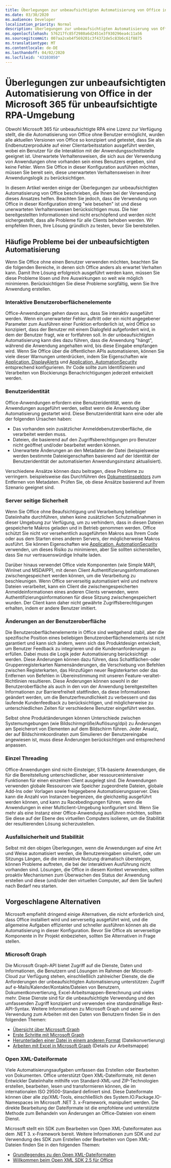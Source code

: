```yaml
---
title: Überlegungen zur unbeaufsichtigten Automatisierung von Office in der Microsoft 365 für unbeaufsichtigte RPA-Umgebung
ms.date: 03/30/2020
ms.audience: Developer
localization_priority: Normal
description: Überlegungen zur unbeaufsichtigten Automatisierung von Office in der Microsoft 365 für unbeaufsichtigte RPA-Umgebung.
ms.openlocfilehash: 576217fc85f2980a6d2451e3f930296ea4c11a56
ms.sourcegitcommit: 007aa2ceb4f569201c3f4372de5c83b6c61f8875
ms.translationtype: MT
ms.contentlocale: de-DE
ms.lasthandoff: 04/02/2020
ms.locfileid: "43103050"
---
```

# <a name="considerations-for-unattended-automation-of-office-in-the-microsoft-365-for-unattended-rpa-environment"></a>Überlegungen zur unbeaufsichtigten Automatisierung von Office in der Microsoft 365 für unbeaufsichtigte RPA-Umgebung

Obwohl Microsoft 365 für unbeaufsichtigte RPA eine Lizenz zur Verfügung stellt, die die Automatisierung von Office ohne Benutzer ermöglicht, wurden alle aktuellen Versionen von Office so konzipiert und getestet, dass Sie als Endbenutzerprodukte auf einer Clientarbeitsstation ausgeführt werden, wobei ein Benutzer für die Interaktion mit der Anwendungsschnittstelle geeignet ist. Unerwartete Verhaltensweisen, die sich aus der Verwendung von Anwendungen ohne vorhanden sein eines Benutzers ergeben, sind keine Fehler. Wenn Sie Office in dieser Konfiguration ausführen möchten, müssen Sie bereit sein, diese unerwarteten Verhaltensweisen in ihrer Anwendungslogik zu berücksichtigen.

In diesem Artikel werden einige der Überlegungen zur unbeaufsichtigten Automatisierung von Office beschrieben, die Ihnen bei der Verwendung dieses Ansatzes helfen. Beachten Sie jedoch, dass die Verwendung von Office in dieser Konfiguration streng "wie besehen" ist und diese unerwarteten Verhaltensweisen berücksichtigen muss. Die hier bereitgestellten Informationen sind nicht erschöpfend und werden nicht sichergestellt, dass alle Probleme für alle Clients behoben werden. Wir empfehlen Ihnen, Ihre Lösung gründlich zu testen, bevor Sie bereitstellen.

## <a name="common-problems-in-unattended-automation"></a>Häufige Probleme bei der unbeaufsichtigten Automatisierung

Wenn Sie Office ohne einen Benutzer verwenden möchten, beachten Sie die folgenden Bereiche, in denen sich Office anders als erwartet Verhalten kann. Damit Ihre Lösung erfolgreich ausgeführt werden kann, müssen Sie diese Probleme lösen und ihre Auswirkungen so weit wie möglich minimieren. Berücksichtigen Sie diese Probleme sorgfältig, wenn Sie Ihre Anwendung erstellen.

### <a name="interactive-ui-elements"></a>Interaktive Benutzeroberflächenelemente

Office-Anwendungen gehen davon aus, dass Sie interaktiv ausgeführt werden. Wenn ein unerwarteter Fehler auftritt oder ein nicht angegebener Parameter zum Ausführen einer Funktion erforderlich ist, wird Office so konzipiert, dass der Benutzer mit einem Dialogfeld aufgefordert wird, in dem der Benutzer fragt, wie er fortfahren soll. In der unbeaufsichtigten Automatisierung kann dies dazu führen, dass die Anwendung "hängt", während die Anwendung angehalten wird, bis diese Eingabe empfangen wird. Wenn Sie Office über die öffentlichen APIs automatisieren, können Sie viele dieser Warnungen unterdrücken, indem Sie Eigenschaften wie [Application. DisplayAlerts](https://docs.microsoft.com/office/vba/api/word.application.displayalerts) und [Application. AutomationSecurity](https://docs.microsoft.com/office/vba/api/word.application.automationsecurity) entsprechend konfigurieren. Ihr Code sollte zum Identifizieren und Verarbeiten von Blockierungs Benachrichtigungen jederzeit entwickelt werden.

### <a name="user-identity"></a>Benutzeridentität

Office-Anwendungen erfordern eine Benutzeridentität, wenn die Anwendungen ausgeführt werden, selbst wenn die Anwendung über Automatisierung gestartet wird. Diese Benutzeridentität kann eine oder alle der folgenden Ursachen haben:

- Das vorhanden sein zusätzlicher Anmeldebenutzeroberfläche, die verarbeitet werden muss.
- Dateien, die basierend auf den Zugriffsberechtigungen pro Benutzer nicht geöffnet und/oder bearbeitet werden können.
- Unerwartete Änderungen an den Metadaten der Datei (beispielsweise werden bestimmte Dateieigenschaften basierend auf der Identität der Benutzeridentität der automatisierten Anwendungsinstanz aktualisiert).

Verschiedene Ansätze können dazu beitragen, diese Probleme zu verringern. beispielsweise das Durchführen des [Dokumentinspektors](https://docs.microsoft.com/office/vba/library-reference/concepts/using-the-document-inspector) zum Entfernen von Metadaten. Prüfen Sie, ob diese Ansätze basierend auf Ihrem Szenario geeignet sind.

### <a name="server-side-security"></a>Server seitige Sicherheit

Wenn Sie Office ohne Beaufsichtigung und Verarbeitung beliebiger Dateiinhalte durchführen, stehen keine zusätzlichen Schutzmaßnahmen in dieser Umgebung zur Verfügung, um zu verhindern, dass in diesen Dateien gespeicherte Makros geladen und in Betrieb genommen werden. Office schützt Sie nicht vor versehentlich ausgeführten Makros aus Ihrem Code oder aus dem Starten eines anderen Servers, der möglicherweise Makros ausführt. Sie können Eigenschaften wie [Application. AutomationSecurity](https://docs.microsoft.com/office/vba/api/word.application.automationsecurity) verwenden, um dieses Risiko zu minimieren, aber Sie sollten sicherstellen, dass Sie nur vertrauenswürdige Inhalte laden.

Darüber hinaus verwendet Office viele Komponenten (wie Simple MAPI, WinInet und MSDAIPP), mit denen Client Authentifizierungsinformationen zwischengespeichert werden können, um die Verarbeitung zu beschleunigen. Wenn Office serverseitig automatisiert wird und mehrere Dateien verarbeitet, kann ein Client die zwischengespeicherten Anmeldeinformationen eines anderen Clients verwenden, wenn Authentifizierungsinformationen für diese Sitzung zwischengespeichert wurden. Der Client kann daher nicht gewährte Zugriffsberechtigungen erhalten, indem er andere Benutzer imitiert.

### <a name="ui-changes"></a>Änderungen an der Benutzeroberfläche

Die Benutzeroberflächenelemente in Office sind weitgehend stabil, aber die spezifische Position eines beliebigen Benutzeroberflächenelements ist nicht garantiert und kann sich ändern, wenn sich das Produktdesign entwickelt, um Benutzer Feedback zu integrieren und die Kundenanforderungen zu erfüllen. Dabei muss die Logik jeder Automatisierung berücksichtigt werden. Diese Änderungen können dazu führen, dass Schaltflächen-oder Gruppenregisterkarten Namensänderungen, die Verschiebung von Befehlen zwischen Registerkarten, das Hinzufügen neuer Registerkarten oder das Entfernen von Befehlen in Übereinstimmung mit unseren Feature-veraltet-Richtlinien resultieren. Diese Änderungen können sowohl in der Benutzeroberfläche als auch in den von der Anwendung bereitgestellten Informationen zur Barrierefreiheit stattfinden, da diese Informationen geändert werden, um die Benutzerfreundlichkeit zu verbessern und das laufende Kundenfeedback zu berücksichtigen, und möglicherweise zu unterschiedlichen Zeiten für verschiedene Benutzer eingeführt werden.

Selbst ohne Produktänderungen können Unterschiede zwischen Systemumgebungen (wie Bildschirmgröße/Auflösung/dpi) zu Änderungen am Speicherort von Elementen auf dem Bildschirm führen. Jeder Ansatz, der auf Bildschirmkoordinaten zum Simulieren der Benutzereingabe angewiesen ist, muss diese Änderungen berücksichtigen und entsprechend anpassen.

### <a name="single-threading"></a>Einzel Threading

Office-Anwendungen sind nicht-Einsteiger, STA-basierte Anwendungen, die für die Bereitstellung unterschiedlicher, aber ressourcenintensiver Funktionen für einen einzelnen Client ausgelegt sind. Die Anwendungen verwenden globale Ressourcen wie Speicher zugeordnete Dateien, globale Add-Ins oder Vorlagen sowie freigegebene Automatisierungsserver. Dies kann die Anzahl von Instanzen begrenzen, die gleichzeitig ausgeführt werden können, und kann zu Racebedingungen führen, wenn die Anwendungen in einer Multiclient-Umgebung konfiguriert sind. Wenn Sie mehr als eine Instanz einer Office-Anwendung ausführen möchten, sollten Sie diese auf der Ebene des virtuellen Computers isolieren, um die Stabilität der resultierenden Lösung sicherzustellen.

### <a name="resiliency-and-stability"></a>Ausfallsicherheit und Stabilität

Selbst mit den obigen Überlegungen, wenn die Anwendungen auf eine Art und Weise automatisiert werden, die Benutzereingaben simuliert, oder um Sitzungs Längen, die die interaktive Nutzung dramatisch übersteigen, können Probleme auftreten, die bei der interaktiven Ausführung nicht vorhanden sind. Lösungen, die Office in diesem Kontext verwenden, sollten proaktiv Mechanismen zum Überwachen des Status der Anwendung erstellen und diese (und/oder den virtuellen Computer, auf dem Sie laufen) nach Bedarf neu starten.

## <a name="suggested-alternatives"></a>Vorgeschlagene Alternativen

Microsoft empfiehlt dringend einige Alternativen, die nicht erforderlich sind, dass Office installiert wird und serverseitig ausgeführt wird, und die allgemeine Aufgaben effizienter und schneller ausführen können als die Automatisierung in dieser Konfiguration. Bevor Sie Office als serverseitige Komponente in Ihr Projekt einbeziehen, sollten Sie Alternativen in Frage stellen.

### <a name="microsoft-graph"></a>Microsoft Graph

Die Microsoft Graph-API bietet Zugriff auf die Dienste, Daten und Informationen, die Benutzern und Lösungen im Rahmen der Microsoft-Cloud zur Verfügung stehen, einschließlich zahlreicher Dienste, die die Anforderungen der unbeaufsichtigten Automatisierung unterstützen: Zugriff auf e-Mails/Kalender/Kontakte/Dateien von Benutzern, Dokumentkonvertierung, Excel-Arbeitsmappen-Berechnung und vieles mehr. Diese Dienste sind für die unbeaufsichtigte Verwendung und den umfassenden Zugriff konzipiert und verwenden eine standardmäßige Rest-API-Syntax. Weitere Informationen zu Microsoft Graph und seiner Verwendung zum Arbeiten mit den Daten von Benutzern finden Sie in den folgenden Themen:

- [Übersicht über Microsoft Graph](https://docs.microsoft.com/graph/overview) 
- [Erste Schritte mit Microsoft Graph](https://developer.microsoft.com/graph/get-started)
- [Herunterladen einer Datei in einem anderen Format](https://docs.microsoft.com/graph/api/driveitem-get-content-format?view=graph-rest-1.0&tabs=http) (Dateikonvertierung)
- [Arbeiten mit Excel in Microsoft Graph](https://docs.microsoft.com/graph/api/resources/excel?view=graph-rest-1.0) (Details zur Arbeitsmappe)

### <a name="open-xml-file-formats"></a>Open XML-Dateiformate

Viele Automatisierungsaufgaben umfassen das Erstellen oder Bearbeiten von Dokumenten. Office unterstützt Open XML-Dateiformate, mit denen Entwickler Dateiinhalte mithilfe von Standard-XML-und ZIP-Technologien erstellen, bearbeiten, lesen und transformieren können, die im internationalen ISO 29500-Standard definiert sind. Diese Dateiformate können über alle zip/XML-Tools, einschließlich des System.IO.Package.IO-Namespaces im Microsoft .NET 3. x-Framework, manipuliert werden. Die direkte Bearbeitung der Dateiformate ist die empfohlene und unterstützte Methode zum Behandeln von Änderungen an Office-Dateien von einem Dienst.

Microsoft stellt ein SDK zum Bearbeiten von Open XML-Dateiformaten aus dem .NET 3. x-Framework bereit. Weitere Informationen zum SDK und zur Verwendung des SDK zum Erstellen oder Bearbeiten von Open XML-Dateien finden Sie in den folgenden Themen:

- [Grundlegendes zu den Open XML-Dateiformaten](https://docs.microsoft.com/office/open-xml/understanding-the-open-xml-file-formats)
- [Willkommen beim Open XML SDK 2.5 für Office](https://docs.microsoft.com/office/open-xml/open-xml-sdk)
